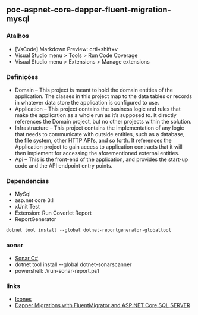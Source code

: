 ## poc-aspnet-core-dapper-fluent-migration-mysql

### Atalhos 

- [VsCode] Markdown Preview: crtl+shift+v
- Visual Studio menu > Tools > Run Code Coverage
- Visual Studio menu > Extensions > Manage extensions

### Definições
- Domain – This project is meant to hold the domain entities of the application. The classes in this project map to the data tables or records in whatever data store the application is configured to use.
- Application – This project contains the business logic and rules that make the application as a whole run as it’s supposed to. It directly references the Domain project, but no other projects within the solution.
- Infrastructure – This project contains the implementation of any logic that needs to communicate with outside entities, such as a database, the file system, other HTTP API’s, and so forth. It references the Application project to gain access to application contracts that it will then implement for accessing the aforementioned external entities.
- Api – This is the front-end of the application, and provides the start-up code and the API endpoint entry points.

### Dependencias
- MySql
- asp.net core 3.1
- xUnit Test
- Extension: Run Coverlet Report
- ReportGenerator
```
dotnet tool install --global dotnet-reportgenerator-globaltool
```

### sonar

- [Sonar C#](https://docs.sonarqube.org/latest/analysis/languages/csharp/)
- dotnet tool install --global dotnet-sonarscanner
- powershell: .\run-sonar-report.ps1

### links
- [Icones](https://uxwing.com/)
- [Dapper Migrations with FluentMigrator and ASP.NET Core SQL SERVER](https://code-maze.com/dapper-migrations-fluentmigrator-aspnetcore/)